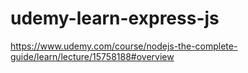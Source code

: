 # udemy-learn-express-js

https://www.udemy.com/course/nodejs-the-complete-guide/learn/lecture/15758188#overview